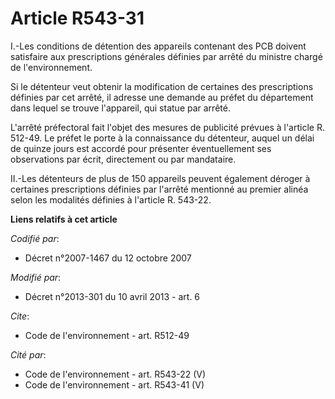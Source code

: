 # Article R543-31

I.-Les conditions de détention des appareils contenant des PCB doivent satisfaire aux prescriptions générales définies par
arrêté du ministre chargé de l'environnement. 

Si le détenteur veut obtenir la modification de certaines des prescriptions définies par cet arrêté, il adresse une demande
au préfet du département dans lequel se trouve l'appareil, qui statue par arrêté. 

L'arrêté préfectoral fait l'objet des mesures de publicité prévues à l'article R. 512-49. Le préfet le porte à la
connaissance du détenteur, auquel un délai de quinze jours est accordé pour présenter éventuellement ses observations par
écrit, directement ou par mandataire. 

II.-Les détenteurs de plus de 150 appareils peuvent également déroger à certaines prescriptions définies par l'arrêté
mentionné au premier alinéa selon les modalités définies à l'article R. 543-22.

**Liens relatifs à cet article**

_Codifié par_:

  - Décret n°2007-1467 du 12 octobre 2007

_Modifié par_:

  - Décret n°2013-301 du 10 avril 2013 - art. 6

_Cite_:

  - Code de l'environnement - art. R512-49

_Cité par_:

  - Code de l'environnement - art. R543-22 (V)
  - Code de l'environnement - art. R543-41 (V)

